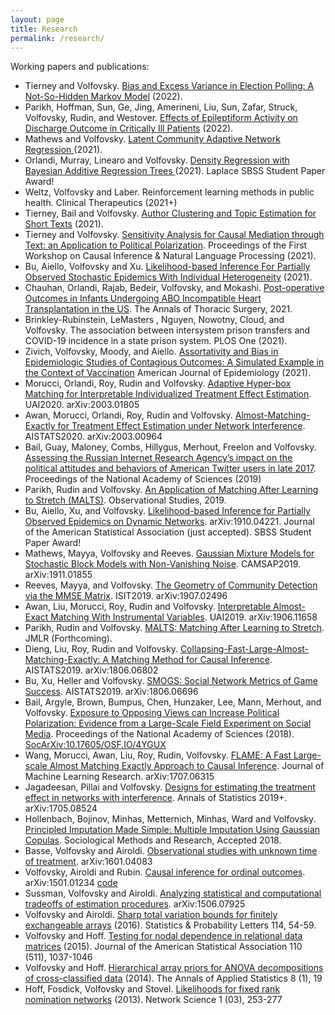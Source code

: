 ```yaml
---
layout: page
title: Research
permalink: /research/
---
```


Working papers and publications:

* Tierney and Volfovsky. [Bias and Excess Variance in Election Polling: A Not-So-Hidden Markov Model]({{site.arxiv_url}}/2206.14570) (2022).
* Parikh, Hoffman, Sun, Ge, Jing, Amerineni, Liu, Sun, Zafar, Struck, Volfovsky, Rudin, and Westover. [Effects of Epileptiform Activity on Discharge Outcome in Critically Ill Patients]({{site.arxiv_url}}/2203.04920) (2022).
* Mathews and Volfovsky. [Latent Community Adaptive Network Regression
]({{site.arxiv_url}}/2112.06097) (2021).
* Orlandi, Murray, Linearo and Volfovsky. [Density Regression with Bayesian Additive Regression Trees
]({{site.arxiv_url}}/2112.12259) (2021). Laplace SBSS Student Paper Award!
* Weltz, Volfovsky and Laber. Reinforcement learning methods in public health. Clinical Therapeutics (2021+)
* Tierney, Bail and Volfovsky. [Author Clustering and Topic Estimation for Short Texts]({{site.arxiv_url}}/2106.09533) (2021).
* Tierney and Volfovsky. [Sensitivity Analysis for Causal Mediation through Text: an Application to Political Polarization](https://aclanthology.org/2021.cinlp-1.5.pdf). Proceedings of the First Workshop on Causal Inference & Natural Language Processing (2021).
* Bu, Aiello, Volfovsky and Xu. [Likelihood-based Inference For Partially Observed Stochastic Epidemics With Individual Heterogeneity]({{site.arxiv_url}}/2112.07892) (2021).
* Chauhan, Orlandi, Rajab, Bedeir, Volfovsky, and Mokashi. [Post-operative Outcomes in Infants Undergoing ABO Incompatible Heart Transplantation in the US](https://linkinghub.elsevier.com/retrieve/pii/S0003-4975(21)01645-3). The Annals of Thoracic Surgery, 2021. 
* Brinkley-Rubinstein, LeMasters , Nguyen, Nowotny, Cloud, and Volfovsky. The association between intersystem prison transfers and COVID-19 incidence in a state prison system. PLOS One (2021).
* Zivich, Volfovsky, Moody, and Aiello. [Assortativity and Bias in Epidemiologic Studies of Contagious Outcomes: A Simulated Example in the Context of Vaccination](https://academic.oup.com/aje/advance-article-abstract/doi/10.1093/aje/kwab167/6292355?redirectedFrom=fulltext) American Journal of Epidemiology (2021).
* Morucci, Orlandi, Roy, Rudin and Volfovsky. [Adaptive Hyper-box Matching for Interpretable Individualized Treatment Effect Estimation]({{site.arxiv_url}}/2003.01805). UAI2020. arXiv:2003.01805
* Awan, Morucci, Orlandi, Roy, Rudin and Volfovsky. [Almost-Matching-Exactly for Treatment Effect Estimation under Network Interference]({{site.arxiv_url}}/2003.00964). AISTATS2020. arXiv:2003.00964
* Bail, Guay, Maloney, Combs, Hillygus, Merhout, Freelon and Volfovsky. [Assessing the Russian Internet Research Agency’s impact on the political attitudes and behaviors of American Twitter users in late 2017](https://www.pnas.org/content/117/1/243). Proceedings of the National Academy of Sciences (2019)
* Parikh, Rudin and Volfovsky. [An Application of Matching After Learning to Stretch (MALTS)]([https://obsstudies.org/wp-content/uploads/2019/09/all-papers-compiled.pdf](https://muse.jhu.edu/article/793361/pdf)). Observational Studies, 2019.
* Bu, Aiello, Xu, and Volfovsky. [Likelihood-based Inference for Partially Observed Epidemics on Dynamic Networks]({{site.arxiv_url}}/1910.04221). arXiv:1910.04221. Journal of the American Statistical Association (just accepted). SBSS Student Paper Award!
* Mathews, Mayya, Volfovsky and Reeves. [Gaussian Mixture Models for Stochastic Block Models with Non-Vanishing Noise]({{site.arxiv_url}}/1911.01855). CAMSAP2019. arXiv:1911.01855
* Reeves, Mayya, and Volfovsky. [The Geometry of Community Detection via the MMSE Matrix]({{site.arxiv_url}}/1907.02496). ISIT2019. arXiv:1907.02496
* Awan, Liu, Morucci, Roy, Rudin and Volfovsky. [Interpretable Almost-Exact Matching With Instrumental Variables]({{site.arxiv_url}}/1906.11658). UAI2019. arXiv:1906.11658
* Parikh, Rudin and Volfovsky. [MALTS: Matching After Learning to Stretch]({{site.arxiv_url}}/1811.07415). JMLR (Forthcoming).
* Dieng, Liu, Roy, Rudin and Volfovsky. [Collapsing-Fast-Large-Almost-Matching-Exactly: A Matching Method for Causal Inference]({{site.arxiv_url}}/1806.06802). AISTATS2019. arXiv:1806.06802
* Bu, Xu, Heller and Volfovsky. [SMOGS: Social Network Metrics of Game Success]({{site.arxiv_url}}/1806.06696). AISTATS2019. arXiv:1806.06696
* Bail, Argyle, Brown, Bumpus, Chen, Hunzaker, Lee, Mann, Merhout, and Volfovsky. [Exposure to Opposing Views can Increase Political Polarization: Evidence from a Large-Scale Field Experiment on Social Media](http://www.pnas.org/content/early/2018/08/27/1804840115.short). Proceedings of the National Academy of Sciences (2018). [SocArXiv:10.17605/OSF.IO/4YGUX](https://osf.io/preprints/socarxiv/4ygux)
* Wang, Morucci, Awan, Liu, Roy, Rudin, Volfovsky. [FLAME: A Fast Large-scale Almost Matching Exactly Approach to Causal Inference]({{site.arxiv_url}}/1707.06315). Journal of Machine Learning Research. arXiv:1707.06315
* Jagadeesan, Pillai and Volfovsky. [Designs for estimating the treatment effect in networks with interference]({{site.arxiv_url}}/1705.08524). Annals of Statistics 2019+. arXiv:1705.08524
* Hollenbach, Bojinov, Minhas, Metternich, Minhas, Ward and Volfovsky. [Principled Imputation Made Simple: Multiple Imputation Using Gaussian Copulas]({{site.arxiv_url}}/1411.0647). Sociological Methods and Research, Accepted 2018.
* Basse, Volfovsky and Airoldi. [Observational studies with unknown time of treatment]({{site.arxiv_url}}/1601.04083). arXiv:1601.04083
* Volfovsky, Airoldi and Rubin. [Causal inference for ordinal outcomes]({{site.arxiv_url}}/1501.01234). arXiv:1501.01234 [code](files/bayes_rank.R)
* Sussman, Volfovsky and Airoldi. [Analyzing statistical and computational tradeoffs of estimation procedures]({{site.arxiv_url}}/1506.07925).  arXiv:1506.07925
* Volfovsky and Airoldi. [Sharp total variation bounds for finitely exchangeable arrays]({{site.arxiv_url}}/1407.6092) (2016). Statistics & Probability Letters 114, 54-59. 
* Volfovsky and Hoff. [Testing for nodal dependence in relational data matrices]({{site.arxiv_url}}/1306.5786) (2015). Journal of the American Statistical Association 110 (511), 1037-1046
* Volfovsky and Hoff. [Hierarchical array priors for ANOVA decompositions of cross-classified data]({{site.arxiv_url}}/1208.1726) (2014). The Annals of Applied Statistics 8 (1), 19
* Hoff, Fosdick, Volfovsky and Stovel. [Likelihoods for fixed rank nomination networks]({{site.arxiv_url}}/1212.6234) (2013). Network Science 1 (03), 253-277

